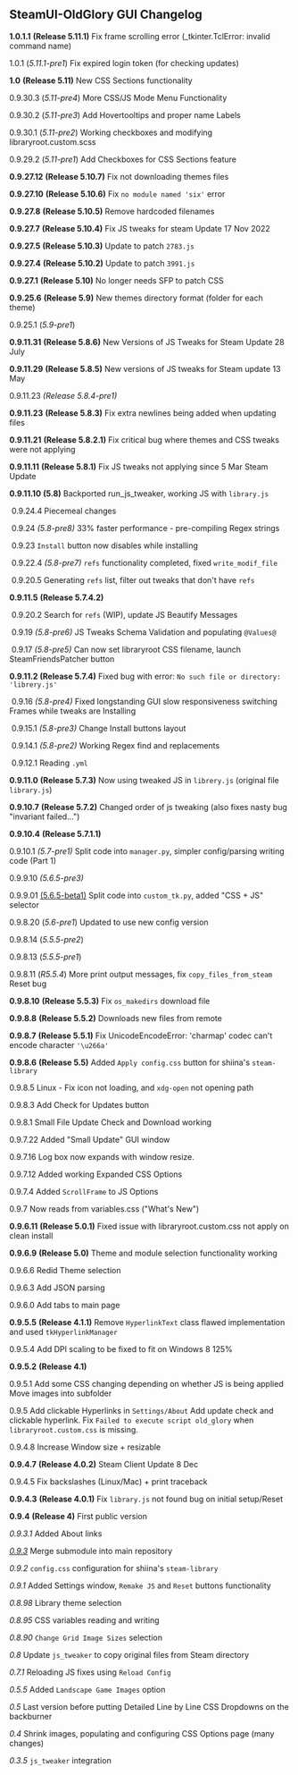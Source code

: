 ## SteamUI-OldGlory GUI Changelog

**1.0.1.1**	 	**(Release 5.11.1)** Fix frame scrolling error (_tkinter.TclError: invalid command name)

1.0.1			 (*5.11.1-pre1*) Fix expired login token (for checking updates)

**1.0**				**(Release 5.11)** New CSS Sections functionality

0.9.30.3		(*5.11-pre4*)	More CSS/JS Mode Menu Functionality

0.9.30.2		(*5.11-pre3*)	Add Hovertooltips and proper name Labels

0.9.30.1		(*5.11-pre2*)	Working checkboxes and modifying libraryroot.custom.scss

0.9.29.2		(*5.11-pre1*)	Add Checkboxes for CSS Sections feature

**0.9.27.12**	**(Release 5.10.7)** Fix not downloading themes files

**0.9.27.10**	**(Release 5.10.6)** Fix `no module named 'six'` error

**0.9.27.8**	  **(Release 5.10.5)** Remove hardcoded filenames

**0.9.27.7**	  **(Release 5.10.4)** Fix JS tweaks for steam Update 17 Nov 2022

**0.9.27.5**	  **(Release 5.10.3)** Update to patch `2783.js`

**0.9.27.4**	  **(Release 5.10.2)** Update to patch `3991.js`

**0.9.27.1**	  **(Release 5.10)** No longer needs SFP to patch CSS

**0.9.25.6** 	 **(Release 5.9)** New themes directory format (folder for each theme)

0.9.25.1		(*5.9-pre1*)	

**0.9.11.31**	**(Release 5.8.6)** New Versions of JS Tweaks for Steam Update 28 July

**0.9.11.29**	**(Release 5.8.5)** New versions of JS tweaks for Steam update 13 May 

0.9.11.23 	*(Release 5.8.4-pre1)*

**0.9.11.23** 	**(Release 5.8.3)** Fix extra newlines being added when updating files

**0.9.11.21** 	**(Release 5.8.2.1)** Fix critical bug where themes and CSS tweaks were not applying

**0.9.11.11**	**(Release 5.8.1)** Fix JS tweaks not applying since 5 Mar Steam Update

**0.9.11.10**	**(5.8)** Backported run_js_tweaker, working JS with `library.js`

​	0.9.24.4	Piecemeal changes

​	0.9.24		*(5.8-pre8)*	33% faster performance - pre-compiling Regex strings

​	0.9.23		`Install` button now disables while installing

​	0.9.22.4	*(5.8-pre7)* 	`refs` functionality completed, fixed `write_modif_file` 

​	0.9.20.5	Generating `refs` list, filter out tweaks that don't have `refs`

**0.9.11.5**	**(Release 5.7.4.2)**

​	0.9.20.2	Search for `refs` (WIP), update JS Beautify Messages

​	0.9.19		*(5.8-pre6)* 	JS Tweaks Schema Validation and populating `@Values@`

​	0.9.17		*(5.8-pre5)*	Can now set libraryroot CSS filename, launch SteamFriendsPatcher button 

**0.9.11.2	(Release 5.7.4)** Fixed bug with error: `No such file or directory: 'librery.js'`

​	0.9.16		*(5.8-pre4)*	Fixed longstanding GUI slow responsiveness switching Frames while tweaks are Installing

​	0.9.15.1	*(5.8-pre3)*	Change Install buttons layout

​	0.9.14.1	*(5.8-pre2)*	Working Regex find and replacements

​	0.9.12.1	Reading `.yml`

**0.9.11.0**	**(Release 5.7.3)** Now using tweaked JS in `librery.js` (original file `library.js`)

**0.9.10.7**	**(Release 5.7.2)** Changed order of js tweaking (also fixes nasty bug "invariant failed...")

**0.9.10.4**	**(Release 5.7.1.1)**

0.9.10.1	*(5.7-pre1)* Split code into `manager.py`, simpler config/parsing writing code (Part 1)

0.9.9.10	*(5.6.5-pre3)*

0.9.9.01	<u>(5.6.5-beta1)</u>  Split code into `custom_tk.py`, added "CSS + JS" selector

0.9.8.20	(*5.6-pre1*)	Updated to use new config version

0.9.8.14	(*5.5.5-pre2*)

0.9.8.13	(*5.5.5-pre1*)

0.9.8.11    (*R5.5.4*) More print output messages, fix `copy_files_from_steam` Reset bug

**0.9.8.10**   **(Release 5.5.3)** Fix `os_makedirs` download file

**0.9.8.8**	 **(Release 5.5.2)** Downloads new files from remote

**0.9.8.7**	 **(Release 5.5.1)** Fix UnicodeEncodeError: 'charmap' codec can't encode character `'\u266a'`

**0.9.8.6** 	**(Release 5.5)** Added `Apply config.css` button for shiina's `steam-library`

0.9.8.5 	Linux - Fix icon not loading, and `xdg-open` not opening path

0.9.8.3	 Add Check for Updates button

0.9.8.1     Small File Update Check and Download working

0.9.7.22   Added "Small Update" GUI window

0.9.7.16   Log box now expands with window resize.

0.9.7.12   Added working Expanded CSS Options

0.9.7.4	 Added `ScrollFrame` to JS Options

0.9.7		Now reads from variables.css ("What's New") 

**0.9.6.11**   **(Release 5.0.1)** Fixed issue with libraryroot.custom.css not apply on clean install

**0.9.6.9** 	**(Release 5.0)** Theme and module selection functionality working

0.9.6.6     Redid Theme selection

0.9.6.3	 Add JSON parsing

0.9.6.0	 Add tabs to main page

**0.9.5.5**    **(Release 4.1.1)** Remove `HyperlinkText` class flawed implementation and used `tkHyperlinkManager`

0.9.5.4	Add DPI scaling to be fixed to fit on Windows 8 125%

**0.9.5.2**    **(Release 4.1)**

0.9.5.1	Add some CSS changing depending on whether JS is being applied
				Move images into subfolder

0.9.5	   Add clickable Hyperlinks in `Settings/About`
				Add update check and clickable hyperlink.
				Fix `Failed to execute script old_glory` when `libraryroot.custom.css` is missing.

0.9.4.8	Increase Window size + resizable

**0.9.4.7**    **(Release 4.0.2)** Steam Client Update 8 Dec

0.9.4.5	Fix backslashes (Linux/Mac) + print traceback

**0.9.4.3**	**(Release 4.0.1)** Fix `library.js` not found bug on initial setup/Reset

**0.9.4** 	  **(Release 4)** First public version

*0.9.3.1*	Added About links

<u>*0.9.3*</u>	   Merge submodule into main repository

*0.9.2*	   `config.css` configuration for shiina's `steam-library`

*0.9.1*	   Added Settings window, `Remake JS` and `Reset` buttons functionality

*0.8.98*	 Library theme selection

*0.8.95*	 CSS variables reading and writing

*0.8.90*	 `Change Grid Image Sizes` selection

*0.8*		  Update `js_tweaker` to copy original files from Steam directory

*0.7.1*	   Reloading JS fixes using `Reload Config`

*0.5.5*	   Added `Landscape Game Images` option

*0.5*          Last version before putting Detailed Line by Line CSS Dropdowns on the backburner

*0.4*          Shrink images, populating and configuring CSS Options page (many changes)

*0.3.5*	  `js_tweaker` integration





